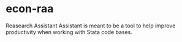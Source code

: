 # econ-raa
Reasearch Assistant Assistant is meant to be a tool to help improve productivity when working with Stata code bases.
